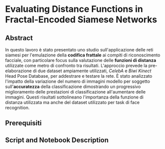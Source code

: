 # Evaluating Distance Functions in Fractal-Encoded Siamese Networks


## Abstract
In questo lavoro è stato presentato uno studio sull'applicazione delle reti siamesi per l'emulazione della **codifica frattale** ai compiti di riconoscimento facciale, con particolare focus sulla valutazione delle **funzioni di distanza** utilizzate come metro di confronto tra risultati.
L'approccio prevede la pre-elaborazione di due dataset ampiamente utilizzati, *CelebA* e *Biwi Kinect* Head Pose Database, per addestrare e testare la rete. 
È stato analizzato l'impatto della variazione del numero di immagini modello per soggetto sull'**accuratezza** della classificazione dimostrando un progressivo miglioramento delle prestazioni di classificazione all'aumentare delle immagini. 
Questi risultati sottolineano l'importanza della funzione di distanza utilizzata ma anche del dataset utilizzato per task di face recognition.

## Prerequisiti


## Script and Notebook Description
